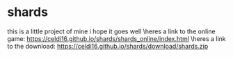 # shards
this is a little project of mine
i hope it goes well
\\heres a link to the online game: https://celdi16.github.io/shards/shards_online/index.html
\\heres a link to the download: https://celdi16.github.io/shards/download/shards.zip
